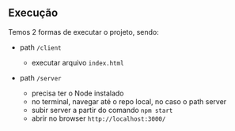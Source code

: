 ## Execução
Temos 2 formas de executar o projeto, sendo:
* path `/client`
  - executar arquivo `index.html`

* path `/server`
  - precisa ter o Node instalado
  - no terminal, navegar até o repo local, no caso o path server
  - subir server a partir do comando `npm start`
  - abrir no browser `http://localhost:3000/`
